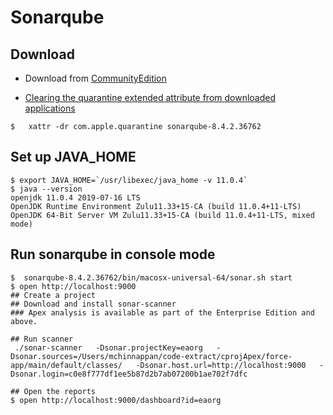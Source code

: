 
# Sonarqube 

## Download
- Download from [CommunityEdition](https://www.sonarqube.org/downloads/)

- [Clearing the quarantine extended attribute from downloaded applications](https://community.sonarsource.com/t/sonar-cannot-start-once-updated-to-macos-catalina-error-as-wrapper-cannot-be-opened-because-the-developer-cannot-be-verified/16439/2)
```
$   xattr -dr com.apple.quarantine sonarqube-8.4.2.36762

```

## Set up JAVA_HOME
```
$ export JAVA_HOME=`/usr/libexec/java_home -v 11.0.4`
$ java --version
openjdk 11.0.4 2019-07-16 LTS
OpenJDK Runtime Environment Zulu11.33+15-CA (build 11.0.4+11-LTS)
OpenJDK 64-Bit Server VM Zulu11.33+15-CA (build 11.0.4+11-LTS, mixed mode)
```

## Run sonarqube in console mode
```
$  sonarqube-8.4.2.36762/bin/macosx-universal-64/sonar.sh start
$ open http://localhost:9000
## Create a project
## Download and install sonar-scanner
### Apex analysis is available as part of the Enterprise Edition and above.

## Run scanner
 ./sonar-scanner   -Dsonar.projectKey=eaorg   -Dsonar.sources=/Users/mchinnappan/code-extract/cprojApex/force-app/main/default/classes/   -Dsonar.host.url=http://localhost:9000   -Dsonar.login=c0e8f777df1ee5b87d2b7ab07200b1ae702f7dfc

## Open the reports
$ open http://localhost:9000/dashboard?id=eaorg
```

